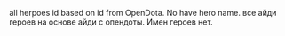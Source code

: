 all herpoes id based on id from OpenDota. No have hero name.
все айди героев на основе айди с опендоты. Имен героев нет.
